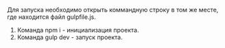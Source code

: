Для запуска необходимо открыть коммандную строку в том же месте, где находится файл gulpfile.js.

1. Команда npm i - инициализация проекта.
2. Команда gulp dev - запуск проекта.
